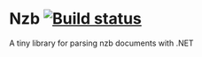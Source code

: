 # Nzb [![Build status](https://ci.appveyor.com/api/projects/status/y6l7t6xfjb1dtb7j/branch/master?svg=true)](https://ci.appveyor.com/project/khellang/nzb/branch/master)

A tiny library for parsing nzb documents with .NET
